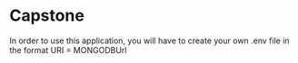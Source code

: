 # Capstone

In order to use this application, you will have to create your own .env file
in the format
URI = MONGODBUrl